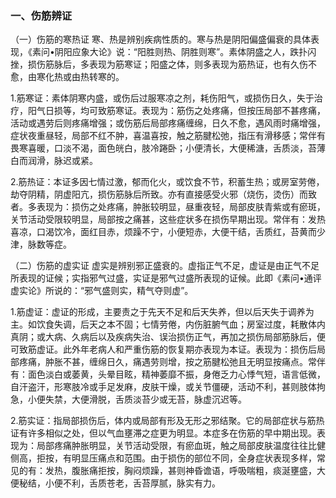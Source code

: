 ### 一、伤筋辨证

（一）伤筋的寒热证 寒、热是辨别疾病性质的。寒与热是阴阳偏盛偏衰的具体表现，《素问•阴阳应象大论》说：“阳胜则热、阴胜则寒”。素体阴盛之人，跌扑闪挫，损伤筋脉后，多表现为筋寒证；阳盛之体，则多表现为筋热证，也有久伤不愈，由寒化热或由热转寒的。

1.筋寒证：素体阴寒内盛，或伤后过服寒凉之剂，耗伤阳气，或损伤日久，失于治疗，阳气日损等，均可致筋寒证。表现为：筋伤之处疼痛，但按压局部不甚疼痛，活动或遇劳后则疼痛增强；或伤筋后局部疼痛缠绵，日久不愈，遇风雨时痛增强，症状夜重昼轻，局部不红不肿，喜温喜按，触之筋腱松弛，指压有滑移感；常伴有畏寒喜暖，口淡不渴，面色㿠白，肢冷踡卧；小便清长，大便稀溏，舌质淡，苔薄白而润滑，脉迟或紧。

2.筋热证：本证多因七情过激，郁而化火，或饮食不节，积蓄生热；或房室劳倦，劫夺阴精，阴虚阳亢，损伤筋脉后所致。亦有直接感受火邪（烧伤，烫伤）而致者。多表现为：损伤之处疼痛，肿胀较明显，昼重夜轻，局部皮肤青紫或有瘀斑，关节活动受限较明显，局部按之痛甚，这些症状多在损伤早期出现。常伴有：发热喜凉，口渴饮冷，面红目赤，烦躁不宁，小便短赤，大便干结，舌质红，苔黄而少津，脉数等症。

（二）伤筋的虚实证 虚实是辨别邪正盛衰的。虚指正气不足，虚证是由正气不足所表现的证候；实指邪气过盛，实证是邪气过盛所表现的证候。此即《素问•通评虚实论》所说的：“邪气盛则实，精气夺则虚”。

1.筋虚证：虚证的形成，主要责之于先天不足和后天失养，但以后天失于调养为主。如饮食失调，后天之本不固；七情劳倦，内伤脏腑气血；房室过度，耗散体内真阴；或大病、久病后以及疾病失治、误治损伤正气，再加之损伤局部筋脉后，便可致筋虚证。此外年老病人和严重伤筋的恢复期亦表现为本证。表现为：损伤后局部疼痛，肿胀不甚，缠绵日久，痛遇劳则增，按之筋腱松弛且无明显按痛点。常伴有：面色淡白或萎黄，头晕目眩，精神萎靡不振，身倦乏力心悸气短，语言低微，自汗盗汗，形寒肢冷或手足发麻，皮肤干燥，或关节僵硬，活动不利，甚则肢体拘急，小便失禁，大便滑脱，舌质淡苔少或无苔，脉虚沉迟等。

2.筋实证：指局部损伤后，体内或局部有形及无形之邪结聚。它的局部症状与筋热证有许多相似之处，但以气血壅滞之症更为明显。本症多在伤筋的早中期出现。表现为：局部疼痛肿胀明显，关节活动受限，有瘀血斑，触之局部皮肤温度往往比健侧高，拒按，有明显压痛点和范围。由于损伤的部位不同，全身症状表现多样，常见的有：发热，腹胀痛拒按，胸闷烦躁，甚则神昏谵语，呼吸喘粗，痰涎壅盛，大便秘结，小便不利，舌质苍老，舌苔厚腻，脉实有力。
